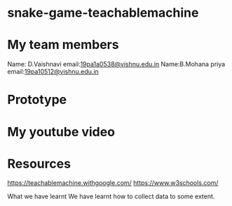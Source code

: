 # snake-game-teachablemachine
# My team members
Name: D.Vaishnavi email:19pa1a0538@vishnu.edu.in
Name:B.Mohana priya email:19pa10512@vishnu.edu.in
# Prototype




# My youtube video


# Resources
https://teachablemachine.withgoogle.com/
https://www.w3schools.com/

What we have learnt
We have learnt how to collect data to some extent.
